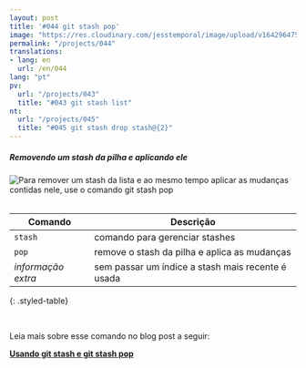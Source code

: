 ```yaml
---
layout: post
title: '#044 git stash pop'
image: "https://res.cloudinary.com/jesstemporal/image/upload/v1642964759/gitfichas/pt/044/thumbnail_fq4szz.jpg"
permalink: "/projects/044"
translations:
- lang: en
  url: /en/044
lang: "pt"
pv:
  url: "/projects/043"
  title: "#043 git stash list"
nt:
  url: "/projects/045"
  title: "#045 git stash drop stash@{2}"
---
```

##### Removendo um stash da pilha e aplicando ele

<img alt="Para remover um stash da lista e ao mesmo tempo aplicar as mudanças contidas nele, use o comando git stash pop" src="https://res.cloudinary.com/jesstemporal/image/upload/v1642964759/gitfichas/pt/044/full_sbhjsb.jpg"><br><br>

| Comando | Descrição |
|---------|-----------|
| `stash` | comando para gerenciar stashes |
| `pop` | remove o stash da pilha e aplica as mudanças |
| _informação extra_ | sem passar um índice a stash mais recente é usada |
{: .styled-table}

<br>

Leia mais sobre esse comando no blog post a seguir:

<a href="https://jtemporal.com/usando-git-stash-e-git-stash-pop/">
  <strong>Usando git stash e git stash pop</strong>
</a>
